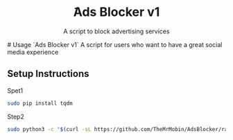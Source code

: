 <h1 align="center"/>َAds Blocker v1</h1>
<p align="center">
    A script to block advertising services
</p>
# Usage
`Ads Blocker v1`
A script for users who want to have a great social media experience

## Setup Instructions

Spet1
```bash
sudo pip install tqdm
```
Step2 
```bash
sudo python3 -c "$(curl -sL https://github.com/TheMrMobin/AdsBlocker/raw/main/adsblocker.py)"
```
